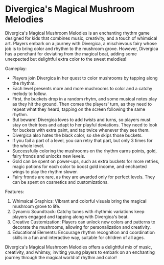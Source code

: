# Divergica's Magical Mushroom Melodies

Divergica's Magical Mushroom Melodies is an enchanting rhythm game designed for kids that combines music, creativity, and a touch of whimsical art. Players embark on a journey with Divergica, a mischievous fairy whose job is to bring color and rhythm to the mushroom grove. However, Divergica has a penchant for deviating from the magical beat, adding some unexpected but delightful extra color to the sweet melodies!

Gameplay:
* Players join Divergica in her quest to color mushrooms by tapping along the rhythm.
* Each level presents more and more mushrooms to color and a catchy melody to follow.
* First, the buckets drop in a random rhytm, and some musical notes play as they hit the ground. Then comes the players' turn, as they need to repeat what they heard, tapping on the screen following the same rhythm.
* But beware! Divergica loves to add twists and turns, so players must stay on their toes and adapt to her playful deviations. They need to look for buckets with extra paint, and tap twice whenever they see them.
* Divergica also hates the black color, so she skips those buckets.
* If you fail a part of a level, you can retry that part, but only 3 times for the whole level.
* Successfully coloring the mushrooms on the rhythm earns points, gold, fairy fronds and unlocks new levels.
* Gold can be spent on power-ups, such as extra buckets for more retries, magic potions for each color to boost gold income, and enchanted wings to play the rhythm slower.
* Fairy fronds are rare, as they are awarded only for perfect levels. They can be spent on cosmetics and customizations.

Features:
1. Whimsical Graphics: Vibrant and colorful visuals bring the magical mushroom grove to life.
1. Dynamic Soundtrack: Catchy tunes with rhythmic variations keep players engaged and tapping along with Divergica's beat.
1. Creative Customization: Players can unlock new colors and patterns to decorate the mushrooms, allowing for personalization and creativity.
1. Educational Elements: Encourage rhythm recognition and coordination skills in a fun and interactive way, suitable for children of all ages.

Divergica's Magical Mushroom Melodies offers a delightful mix of music, creativity, and whimsy, inviting young players to embark on an enchanting journey through the magical world of rhythm and color!
